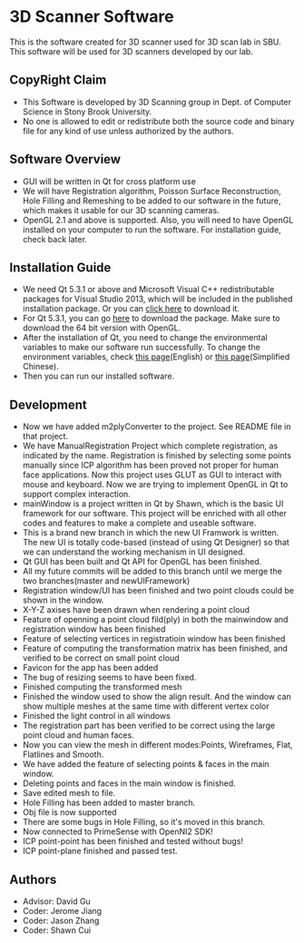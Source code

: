 3D Scanner Software
=================

This is the software created for 3D scanner used for 3D scan lab in SBU. This software will be used for 3D scanners developed by our lab.

CopyRight Claim
----
* This Software is developed by 3D Scanning group in Dept. of Computer Science in Stony Brook University. 
* No one is allowed to edit or redistribute both the source code and binary file for any kind of use unless authorized by the authors.

Software Overview
---
* GUI will be written in Qt for cross platform use
* We will have Registration algorithm, Poisson Surface Reconstruction, Hole Filling and Remeshing to be added to our software in the future, which makes it usable for our 3D scanning cameras.
* OpenGL 2.1 and above is supported. Also, you will need to have OpenGL installed on your computer to run the software. For installation guide, check back later.

Installation Guide
---
* We need Qt 5.3.1 or above and Microsoft Visual C++ redistributable packages for Visual Studio 2013, which will be included in the published installation package. Or you can [click here](http://www.microsoft.com/en-us/download/details.aspx?id=40784) to download it.
* For Qt 5.3.1, you can go [here](http://qt-project.org/downloads) to download the package. Make sure to download the 64 bit version with OpenGL.
* After the installation of Qt, you need to change the environmental variables to make our software run successfully. To change the environment variables, check [this page](https://www.java.com/en/download/help/path.xml)(English) or [this page](https://www.java.com/zh_CN/download/help/path.xml)(Simplified Chinese).
* Then you can run our installed software.

Development
---
* Now we have added m2plyConverter to the project. See README file in that project.
* We have ManualRegistration Project which complete registration, as indicated by the name. Registration is finished by selecting some points manually since ICP algorithm has been proved not proper for human face applications. Now this project uses GLUT as GUI to interact with mouse and keyboard. Now we are trying to implement OpenGL in Qt to support complex interaction.
* mainWindow is a project written in Qt by Shawn, which is the basic UI framework for our software. This project will be enriched with all other codes and features to make a complete and useable software.
* This is a brand new branch in which the new UI Framwork is written. The new UI is totally code-based (instead of using Qt Designer) so that we can understand the working mechanism in UI designed.
* Qt GUI has been built and Qt API for OpenGL has been finished.
* All my future commits will be added to this branch until we merge the two branches(master and newUIFramework)
* Registration window/UI has been finished and two point clouds could be shown in the window. 
* X-Y-Z axises have been drawn when rendering a point cloud
* Feature of openning a point cloud fild(ply) in both the mainwindow and registration window has been finished
* Feature of selecting vertices in registratioin window has been finished
* Feature of computing the transformation matrix has been finished, and verified to be correct on small point cloud
* Favicon for the app has been added
* The bug of resizing seems to have been fixed.
* Finished computing the transformed mesh
* Finished the window used to show the align result. And the window can show multiple meshes at the same time with different vertex color
* Finished the light control in all windows
* The registration part has been verified to be correct using the large point cloud and human faces.
* Now you can view the mesh in different modes:Points, Wireframes, Flat, Flatlines and Smooth.
* We have added the feature of selecting points & faces in the main window.
* Deleting points and faces in the main window is finished.
* Save edited mesh to file.
* Hole Filling has been added to master branch.
* Obj file is now supported
* There are some bugs in Hole Filling, so it's moved in this branch.
* Now connected to PrimeSense with OpenNI2 SDK!
* ICP point-point has been finished and tested without bugs!
* ICP point-plane finished and passed test.

Authors
---
* Advisor: David Gu
* Coder: Jerome Jiang
* Coder: Jason Zhang
* Coder: Shawn Cui

